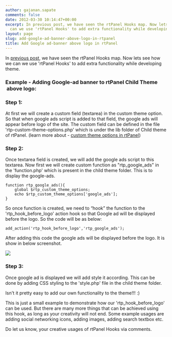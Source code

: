 ```yaml
---
author: gajanan.sapate
comments: false
date: 2012-03-30 10:14:47+00:00
excerpt: In previous post, we have seen the rtPanel Hooks map. Now lets see how we
  can we use 'rtPanel Hooks' to add extra functionality while developing theme.
layout: page
slug: add-google-ad-banner-above-logo-in-rtpanel
title: Add Google ad-banner above logo in rtPanel
---
```


In [previous post](https://rtcamp.com/blog/hooks-rtpanel-child-theme/), we have seen the rtPanel Hooks map. Now lets see how we can we use 'rtPanel Hooks' to add extra functionality while developing theme.


### Example - Adding Google-ad banner to rtPanel Child Theme  above logo:




### Step 1:


At first we will create a custom field (textarea) in the custom theme option. So that when google ads script is added to that field, the google ads will appear before logo of the site. The custom field can be defined in the file 'rtp-custom-theme-options.php' which is under the lib folder of Child theme of rtPanel. (learn more about - [custom theme options in rtPanel](https://rtcamp.com/blog/custom-theme-options-rtpanel-child-theme/))


### Step 2:


Once textarea field is created, we will add the google ads script to this textarea. Now first we will create custom function as "rtp_google_ads" in the 'function.php' which is present in the child theme folder. This is to display the google-ads.

    
    function rtp_google_ads(){
        global $rtp_custom_theme_options;
        echo $rtp_custom_theme_options['google_ads'];
    }


So once function is created, we need to “hook” the function to the 'rtp_hook_before_logo' action hook so that Google ad will be displayed before the logo. So the code will be as below:

    
    add_action('rtp_hook_before_logo','rtp_google_ads');




After adding this code the google ads will be displayed before the logo. It is show in below screenshot.




[![](https://rtcamp.com/wp-content/uploads/2012/02/google-ads-600x226.jpg)](https://rtcamp.com/blog/roundup-4-portals-and-1-blog-launched-by-rtcamp-in-2010/)





### Step 3:


Once google ad is displayed we will add style it according. This can be done by adding CSS styling to the 'style.php' file in the child theme folder.

Isn't it pretty easy to add our own functionality to the theme!!! :)

This is just a small example to demonstrate how our 'rtp_hook_before_logo' can be used. But there are many more things that can be achieved using this hook, as long as your creativity will not end. Some example usages are adding social networking icons, adding images, adding search textbox etc.

Do let us know, your creative usages of rtPanel Hooks via comments.
